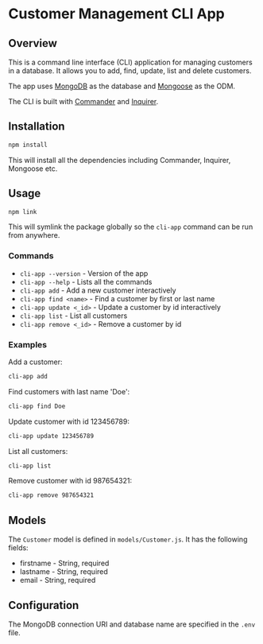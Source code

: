 # Customer Management CLI App

## Overview

This is a command line interface (CLI) application for managing customers in a database. It allows you to add, find, update, list and delete customers.

The app uses [MongoDB](https://www.mongodb.com/) as the database and [Mongoose](https://mongoosejs.com/) as the ODM.

The CLI is built with [Commander](https://www.npmjs.com/package/commander) and [Inquirer](https://www.npmjs.com/package/inquirer).

## Installation

```bash
npm install
```

This will install all the dependencies including Commander, Inquirer, Mongoose etc.

## Usage

```bash
npm link
```

This will symlink the package globally so the `cli-app` command can be run from anywhere.

### Commands

- `cli-app --version` - Version of the app
- `cli-app --help` - Lists all the commands
- `cli-app add` - Add a new customer interactively
- `cli-app find <name>` - Find a customer by first or last name
- `cli-app update <_id>` - Update a customer by id interactively  
- `cli-app list` - List all customers
- `cli-app remove <_id>` - Remove a customer by id

### Examples

Add a customer:

```bash
cli-app add
```

Find customers with last name 'Doe':

```bash
cli-app find Doe
```

Update customer with id 123456789:

```bash  
cli-app update 123456789
```

List all customers:

```bash
cli-app list 
```

Remove customer with id 987654321:

```bash
cli-app remove 987654321
```

## Models

The `Customer` model is defined in `models/Customer.js`. It has the following fields:

- firstname - String, required
- lastname - String, required
- email - String, required

## Configuration

The MongoDB connection URI and database name are specified in the `.env` file.

